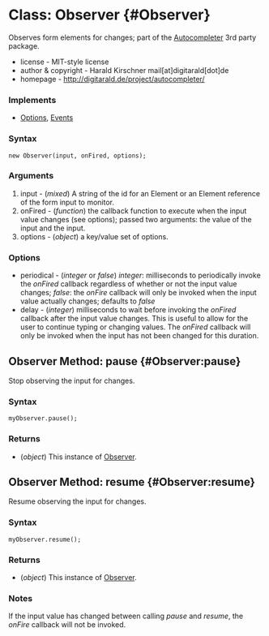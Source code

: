 Class: Observer {#Observer}
===========================

Observes form elements for changes; part of the [Autocompleter][] 3rd party package.

* license - MIT-style license
* author & copyright	- Harald Kirschner mail[at]digitarald[dot]de
* homepage - http://digitarald.de/project/autocompleter/

### Implements

* [Options][], [Events][]

### Syntax

	new Observer(input, onFired, options);

### Arguments

1. input - (*mixed*) A string of the id for an Element or an Element reference of the form input to monitor.
2. onFired - (*function*) the callback function to execute when the input value changes (see options); passed two arguments: the value of the input and the input.
3. options - (*object*) a key/value set of options.

### Options

* periodical - (*integer* or *false*) *integer*: milliseconds to periodically invoke the *onFired* callback regardless of whether or not the input value changes; *false*: the *onFire* callback will only be invoked when the input value actually changes; defaults to *false*
* delay - (*integer*) milliseconds to wait before invoking the *onFired* callback after the input value changes. This is useful to allow for the user to continue typing or changing values. The *onFired* callback will only be invoked when the input has not been changed for this duration.

Observer Method: pause {#Observer:pause}
----------------------------------------

Stop observing the input for changes.

### Syntax

	myObserver.pause();

### Returns

* (*object*) This instance of [Observer][].

Observer Method: resume {#Observer:resume}
----------------------------------------

Resume observing the input for changes.

### Syntax

	myObserver.resume();

### Returns

* (*object*) This instance of [Observer][].

### Notes

If the input value has changed between calling *pause* and *resume*, the *onFire* callback will not be invoked.


[Observer]: #Observer
[Autocompleter]: /docs/3rdParty/Autocompleter
[Options]: http://www.mootools.net/docs/core/Class/Class.Extras#Options
[Events]: http://www.mootools.net/docs/core/Class/Class.Extras#Events
